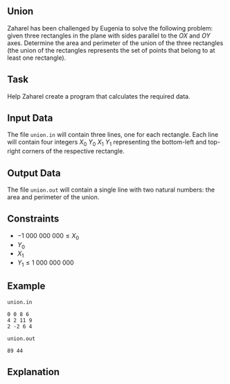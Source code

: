 ## Union

Zaharel has been challenged by Eugenia to solve the following problem: given three rectangles in the plane with sides parallel to the $OX$ and $OY$ axes. Determine the area and perimeter of the union of the three rectangles (the union of the rectangles represents the set of points that belong to at least one rectangle).

## Task

Help Zaharel create a program that calculates the required data.

## Input Data

The file `union.in` will contain three lines, one for each rectangle. Each line will contain four integers $X_0$ $Y_0$ $X_1$ $Y_1$ representing the bottom-left and top-right corners of the respective rectangle.

## Output Data

The file `union.out` will contain a single line with two natural numbers: the area and perimeter of the union.

## Constraints

- $-1\ 000\ 000\ 000 \leq X_0$
- $Y_0$
- $X_1$
- $Y_1 \leq 1\ 000\ 000\ 000$

## Example

`union.in`
```
0 0 8 6
4 2 11 9
2 -2 6 4
```

`union.out`
```
89 44
```

## Explanation